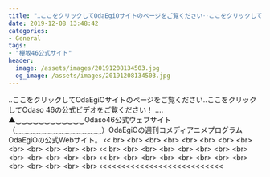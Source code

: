 ```yaml
---
title: "‥ここをクリックしてOdaEgiOサイトのページをご覧ください‥ここをクリックしてOdaso 46の公式ビデオをご覧ください！"
date: 2019-12-08 13:48:42
categories:
- General
tags:
- "欅坂46公式サイト"
header:
  image: /assets/images/20191208134503.jpg
  og_image: /assets/images/20191208134503.jpg
---
```


‥ここをクリックしてOdaEgiOサイトのページをご覧ください‥ここをクリックしてOdaso 46の公式ビデオをご覧ください！ ‥‥▲‿‿‿‿‿‿‿‿‿‿‿‿Odaso46公式ウェブサイト（‿‿‿‿‿‿‿‿‿‿‿‿‿‿‿）OdaEgiOの週刊コメディアニメプログラムOdaEgiOの公式Webサイト。 ‹&lt; br&gt; &lt;br&gt; &lt;br&gt; &lt;br&gt; &lt;br&gt; &lt;br&gt; &lt;br&gt; &lt;br&gt; &lt;br&gt; &lt;br&gt; &lt;br&gt; &lt;br&gt; &lt;br&gt; ‹&lt; br&gt; &lt;br&gt; &lt;br&gt; &lt;br&gt; &lt;br&gt; &lt;br&gt; &lt;br&gt; &lt;br&gt; &lt;br&gt; &lt;br&gt; &lt;br&gt; &lt;br&gt; &lt;br&gt; ‹&lt; br&gt; &lt;br&gt; &lt;br&gt; &lt;br&gt; &lt;br&gt; &lt;br&gt; &lt;br&gt; &lt;br&gt; &lt;br&gt; &lt;br&gt; &lt;br&gt; &lt;br&gt; &lt;br&gt; ‹&lt;&lt;&lt;&lt;&lt;&lt;&lt;&lt;&lt;&lt;&lt;&lt;&lt;&lt;&lt;&lt;&lt;&lt;&lt;&lt;&lt;&lt;&lt;&lt;&lt;&lt;
